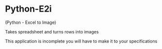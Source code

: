 # Python-E2i
(Python - Excel to Image)

Takes spreadsheet and turns rows into images


This application is incomplete you will have to make it to your specifications 
